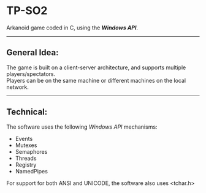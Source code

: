 # TP-SO2
Arkanoid game coded in C, using the <b><i>Windows API</i></b>.<br>
<hr>
<h2>General Idea:</h2>
The game is built on a client-server architecture, and supports multiple players/spectators.<br>
Players can be on the same machine or different machines on the local network.
<hr>
<h2>Technical:</h2>
The software uses the following <i>Windows API</i> mechanisms:
<ul>
  <li>Events</li>
  <li>Mutexes</li>
  <li>Semaphores</li>
  <li>Threads</li>
  <li>Registry</li>
  <li>NamedPipes</li>
</ul>
For support for both ANSI and UNICODE, the software also uses 	&lt;tchar.h&gt;
